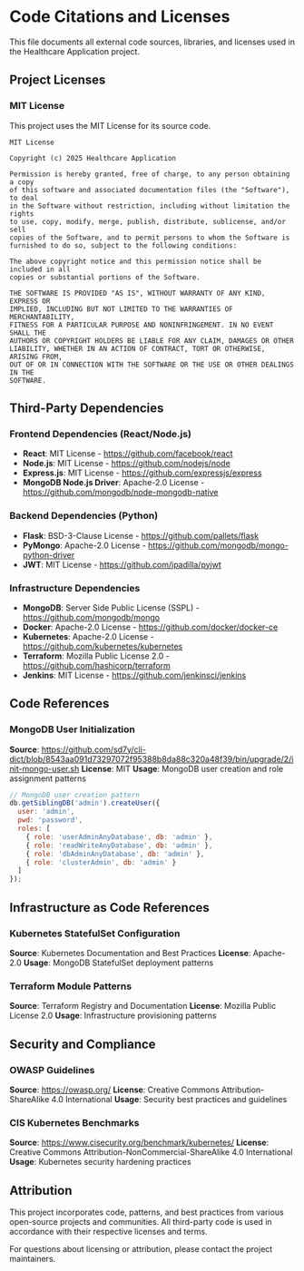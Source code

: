 # Code Citations and Licenses

This file documents all external code sources, libraries, and licenses used in the Healthcare Application project.

## Project Licenses

### MIT License
This project uses the MIT License for its source code.

```
MIT License

Copyright (c) 2025 Healthcare Application

Permission is hereby granted, free of charge, to any person obtaining a copy
of this software and associated documentation files (the "Software"), to deal
in the Software without restriction, including without limitation the rights
to use, copy, modify, merge, publish, distribute, sublicense, and/or sell
copies of the Software, and to permit persons to whom the Software is
furnished to do so, subject to the following conditions:

The above copyright notice and this permission notice shall be included in all
copies or substantial portions of the Software.

THE SOFTWARE IS PROVIDED "AS IS", WITHOUT WARRANTY OF ANY KIND, EXPRESS OR
IMPLIED, INCLUDING BUT NOT LIMITED TO THE WARRANTIES OF MERCHANTABILITY,
FITNESS FOR A PARTICULAR PURPOSE AND NONINFRINGEMENT. IN NO EVENT SHALL THE
AUTHORS OR COPYRIGHT HOLDERS BE LIABLE FOR ANY CLAIM, DAMAGES OR OTHER
LIABILITY, WHETHER IN AN ACTION OF CONTRACT, TORT OR OTHERWISE, ARISING FROM,
OUT OF OR IN CONNECTION WITH THE SOFTWARE OR THE USE OR OTHER DEALINGS IN THE
SOFTWARE.
```

## Third-Party Dependencies

### Frontend Dependencies (React/Node.js)
- **React**: MIT License - https://github.com/facebook/react
- **Node.js**: MIT License - https://github.com/nodejs/node
- **Express.js**: MIT License - https://github.com/expressjs/express
- **MongoDB Node.js Driver**: Apache-2.0 License - https://github.com/mongodb/node-mongodb-native

### Backend Dependencies (Python)
- **Flask**: BSD-3-Clause License - https://github.com/pallets/flask
- **PyMongo**: Apache-2.0 License - https://github.com/mongodb/mongo-python-driver
- **JWT**: MIT License - https://github.com/jpadilla/pyjwt

### Infrastructure Dependencies
- **MongoDB**: Server Side Public License (SSPL) - https://github.com/mongodb/mongo
- **Docker**: Apache-2.0 License - https://github.com/docker/docker-ce
- **Kubernetes**: Apache-2.0 License - https://github.com/kubernetes/kubernetes
- **Terraform**: Mozilla Public License 2.0 - https://github.com/hashicorp/terraform
- **Jenkins**: MIT License - https://github.com/jenkinsci/jenkins

## Code References

### MongoDB User Initialization
**Source**: https://github.com/sd7y/cli-dict/blob/8543aa091d73297072f95388b8da88c320a48f39/bin/upgrade/2/init-mongo-user.sh
**License**: MIT
**Usage**: MongoDB user creation and role assignment patterns

```javascript
// MongoDB user creation pattern
db.getSiblingDB('admin').createUser({
  user: 'admin',
  pwd: 'password',
  roles: [
    { role: 'userAdminAnyDatabase', db: 'admin' },
    { role: 'readWriteAnyDatabase', db: 'admin' },
    { role: 'dbAdminAnyDatabase', db: 'admin' },
    { role: 'clusterAdmin', db: 'admin' }
  ]
});
```

## Infrastructure as Code References

### Kubernetes StatefulSet Configuration
**Source**: Kubernetes Documentation and Best Practices
**License**: Apache-2.0
**Usage**: MongoDB StatefulSet deployment patterns

### Terraform Module Patterns
**Source**: Terraform Registry and Documentation
**License**: Mozilla Public License 2.0
**Usage**: Infrastructure provisioning patterns

## Security and Compliance

### OWASP Guidelines
**Source**: https://owasp.org/
**License**: Creative Commons Attribution-ShareAlike 4.0 International
**Usage**: Security best practices and guidelines

### CIS Kubernetes Benchmarks
**Source**: https://www.cisecurity.org/benchmark/kubernetes/
**License**: Creative Commons Attribution-NonCommercial-ShareAlike 4.0 International
**Usage**: Kubernetes security hardening practices

## Attribution

This project incorporates code, patterns, and best practices from various open-source projects and communities. All third-party code is used in accordance with their respective licenses and terms.

For questions about licensing or attribution, please contact the project maintainers.

